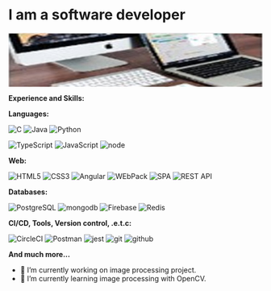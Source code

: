 # I am a software developer
<!-- ![BckGr](bckgr1.jpg) -->
<p><img align="center" src="bckgr1.jpg"/></p>

<p><strong>Experience and Skills:</strong></p>

<p><strong>Languages:</strong></p>

![C](https://img.shields.io/badge/-C/C++-grey?style=for-the-badge&logo=c&logoColor=white&labelColor=8E2DE2)
![Java](https://img.shields.io/badge/-java-grey?style=for-the-badge&logo=java&logoColor=white&labelColor=8E2DE2)
![Python](https://img.shields.io/badge/-Python-grey?style=for-the-badge&logo=python&logoColor=white&labelColor=8E2DE2)

![TypeScript](https://img.shields.io/badge/-TypeScript-grey?style=for-the-badge&logo=typescript&logoColor=white&labelColor=8E2DE2)
![JavaScript](https://img.shields.io/badge/-JavaScript-grey?style=for-the-badge&logo=javascript&logoColor=white&labelColor=8E2DE2)
![node](https://img.shields.io/badge/-node-grey?style=for-the-badge&logo=node.js&logoColor=white&labelColor=8E2DE2)

<p><strong>Web:</strong></p>

![HTML5](https://img.shields.io/badge/-html%205-grey?style=for-the-badge&logo=html5&logoColor=white&labelColor=8E2DE2)
![CSS3](https://img.shields.io/badge/-css%203-grey?style=for-the-badge&logo=css3&logoColor=white&labelColor=8E2DE2)
![Angular](https://img.shields.io/badge/-Angular-grey?style=for-the-badge&logo=Angular&logoColor=white&labelColor=8E2DE2)
![WEbPack](https://img.shields.io/badge/-WEbPack-grey?style=for-the-badge&logo=WEbPack&logoColor=white&labelColor=8E2DE2)
![SPA](https://img.shields.io/badge/-SPA-grey?style=for-the-badge&logo=SPA&logoColor=white&labelColor=8E2DE2)
![REST API](https://img.shields.io/badge/-REST%20API-grey?style=for-the-badge&logo=RESTAPI&logoColor=white&labelColor=8E2DE2)

<p><strong>Databases:</strong></p>

![PostgreSQL](https://img.shields.io/badge/-PostgreSQL-grey?style=for-the-badge&logo=postgresql&logoColor=white&labelColor=8E2DE2)
![mongodb](https://img.shields.io/badge/-mongodb-grey?style=for-the-badge&logo=mongodb&logoColor=white&labelColor=8E2DE2)
![Firebase](https://img.shields.io/badge/-Firebase-grey?style=for-the-badge&logo=firebase&logoColor=white&labelColor=8E2DE2)
![Redis](https://img.shields.io/badge/-Redis-grey?style=for-the-badge&logo=redis&logoColor=white&labelColor=8E2DE2)

<p><strong>CI/CD, Tools, Version control, .e.t.c:</strong></p>

![CircleCI](https://img.shields.io/badge/-CircleCI-grey?style=for-the-badge&logo=CircleCI&logoColor=white&labelColor=8E2DE2)
![Postman](https://img.shields.io/badge/-Postman-grey?style=for-the-badge&logo=Postman&logoColor=white&labelColor=8E2DE2)
![jest](https://img.shields.io/badge/-jest-grey?style=for-the-badge&logo=jest&logoColor=white&labelColor=8E2DE2)
![git](https://img.shields.io/badge/-git-grey?style=for-the-badge&logo=git&logoColor=white&labelColor=8E2DE2)
![github](https://img.shields.io/badge/-github-grey?style=for-the-badge&logo=github&logoColor=white&labelColor=8E2DE2)

<p><strong>And much more...</strong></p>

- 🔭 I’m currently working on image processing project.
- 🌱 I’m currently learning image processing with OpenCV.


<!--
**ekarpovs/ekarpovs** is a ✨ _special_ ✨ repository because its `README.md` (this file) appears on your GitHub profile.

Here are some ideas to get you started:

- 🔭 I’m currently working on ...
- 🌱 I’m currently learning ...
- 👯 I’m looking to collaborate on ...
- 🤔 I’m looking for help with ...
- 💬 Ask me about ...
- 📫 How to reach me: ...
- 😄 Pronouns: ...
- ⚡ Fun fact: ...
-->

<!-- h1 h2 h3 h4 h5 h6 h7 h8 br b i strong em a pre code img tt div ins del sup sub p ol ul table thead tbody tfoot blockquote dl dt dd kbd q samp var hr ruby rt rp li tr td th s strike summary details caption figure figcaption abbr bdo cite dfn mark small span time wbr -->